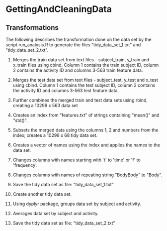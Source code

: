 # GettingAndCleaningData

## Transformations

The following describes the transformation done on the data set by the script run_analysis.R to generate the files
"tidy_data_set_1.txt" and "tidy_data_set_2.txt".

1. Merges the train data set from text files - subject_train, y_train and x_train files using cbind. Column 1 contains the train subject ID, column 2 contains the activity ID and columns 3-563 train feature data.

2. Merges the test data set from text files - subject_test, y_test and x_test using cbind. Column 1 contains the test subject ID, column 2 contains the activity ID and columns 3-563 test feature data.

3. Further combines the merged train and test data sets using rbind, creating a 10299 x 563 data set

4. Creates an index from "features.txt" of strings containing "mean()" and "std()".

5. Subsets the merged data using the columns 1, 2 and numbers from the index; creates a 10299 x 68 tidy data set.

6. Creates a vector of names using the index and applies the names to the data set.

7. Changes columns with names starting with 't' to 'time' or 'f' to 'frequency'. 

8. Changes columns with names of repeating string "BodyBody" to "Body".

9. Save the tidy data set as file: "tidy_data_set_1.txt"

10. Create another tidy data set.

11. Using dyplyr package, groups data set by subject and activity.

12. Averages data set by subject and activity.

13.  Save the tidy data set as file: "tidy_data_set_2.txt"
